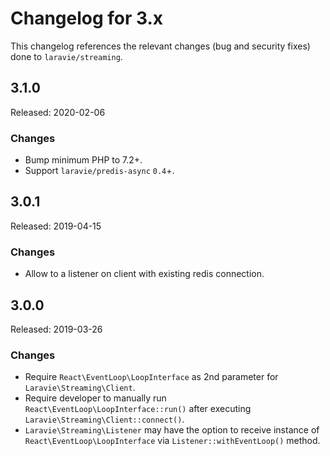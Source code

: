 # Changelog for 3.x

This changelog references the relevant changes (bug and security fixes) done to `laravie/streaming`.

## 3.1.0

Released: 2020-02-06

### Changes

* Bump minimum PHP to 7.2+.
* Support `laravie/predis-async` `0.4`+.

## 3.0.1

Released: 2019-04-15

### Changes

* Allow to a listener on client with existing redis connection.

## 3.0.0

Released: 2019-03-26

### Changes

* Require `React\EventLoop\LoopInterface` as 2nd parameter for `Laravie\Streaming\Client`.
* Require developer to manually run `React\EventLoop\LoopInterface::run()` after executing `Laravie\Streaming\Client::connect()`.
* `Laravie\Streaming\Listener` may have the option to receive instance of `React\EventLoop\LoopInterface` via `Listener::withEventLoop()` method.

